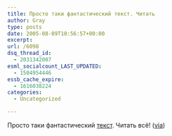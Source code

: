 ```yaml
---
title: Просто таки фантастический текст. Читать
author: Gray
type: posts
date: 2005-08-09T10:56:57+00:00
excerpt:
url: /6098
dsq_thread_id:
  - 2031342007
esml_socialcount_LAST_UPDATED:
  - 1504954446
essb_cache_expire:
  - 1616038224
categories:
  - Uncategorized

---
```








Просто таки фантастический [текст][1]. Читать всё! ([via][2])

 [1]: http://forum.kaspersky.com/index.php?showtopic=3521
 [2]: http://www.livejournal.com/users/dil/313314.html